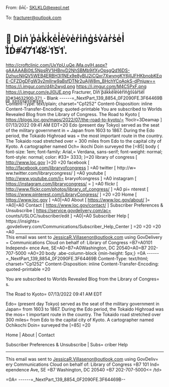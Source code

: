 From: ᴅ̾ʜ̾ʟ̾- <SKLKLG@exeol.net>

To: fracturer@outlook.com

# 🚚 Di̾n̾ ̾p̾a̾k̾k̾e̾l̾e̾v̾e̾r̾i̾n̾g̾s̾v̾a̾r̾s̾e̾l̾ ̾I̾D̾#̾4̾7̾1̾4̾8̾-̾1̾5̾1̾.                          
 <http://croftclinic.com/UxYpU.uQe.jMa.ovlH.aspx?gAAAAABi0tL5NpsRV1iHBnyD2NhSBMb9ifXyOpsgQd16DS-DzhucNljQV5WEB4ERBH3I1NEx9e8yBlJ2iCQxr7XwyngKY6jlIJFHKbnobKEqE-CFZDgDFgW3y2mIIrw9aBsfDTNr2uAjW8m_BHchYCoAokS-dPnjuw==>  <https://i.imgur.com/d4h2wyd.png>  <https://i.imgur.com/M4C5PxF.png>  <https://i.imgur.com/eJl0lJE.png> Fracturer, Di̾n̾ ̾p̾a̾k̾k̾e̾l̾e̾v̾e̾r̾i̾n̾g̾s̾v̾a̾r̾s̾e̾l̾ I̺̺̺D̺̺̺#̺̺̺3̺̺̺4̺̺̺6̺̺̺3̺̺̺2̺̺̺9̺̺̺0̺̺̺0̺̺̺-̺̺̺3̺̺̺7̺̺̺1̺̺̺ - Blank ------=_NextPart_139_8854_0F2090FE.3F64469B Content-Type: text/plain; charset="Cp1252" Content-Disposition: inline Content-Transfer-Encoding: quoted-printable You are subscribed to Worlds Revealed Blog from the Library of Congress. The Road to Kyoto [ https://blogs.loc.gov/maps/2022/07/the-road-to-kyoto/= ?loclr=3Deamap ] 07/13/2022 09:41 AM EDT=20 Edo (present day Tokyo) served as the seat of the military government in = Japan from 1603 to 1867. During the Edo period, the Tokaido Highroad was = the most important route in the country. The Tokaido road stretched over = 300 miles from Edo to the capital city of Kyoto. A cartographer named Och= ikochi Doin surveyed the [=85] body { font-size: 1em; font-family: Arial,= Verdana, sans-serif; font-weight: normal; font-style: normal; color: #33= 3333; }=20 library of congress [ http://www.loc.gov ]=20 =20 facebook [ http://facebook.com/libraryofcongress ] =A0 twitter [ http://w= ww.twitter.com/librarycongress/ ] =A0 youtube [ http://www.youtube.com/li= braryofcongress ] =A0 instagram [ https://instagram.com/librarycongress/ = ] =A0 flickr [ http://www.flickr.com/photos/library_of_congress/ ] =A0 pi= nterest [ https://www.pinterest.com/LibraryCongress/ ] =20 =20 Home [ https://www.loc.gov ] =A0|=A0 About [ https://www.loc.gov/about/ ]= =A0|=A0 Contact [ https://www.loc.gov/contact/ ] Subscriber Preferences & Unsubscribe [ https://service.govdelivery.com/ac= counts/USLOC/subscriber/edit ] =A0|=A0 Subscriber Help [ https://insights= .govdelivery.com/Communications/Subscriber_Help_Center ] =20 =20 =20 =A0 ________________________________________________________________________ This email was sent to JessicaR.Villasenor@outlook.com using GovDelivery = Communications Cloud on behalf of: Library of Congress =B7=A0101 Independ= ence Ave, SE=A0=B7=A0Washington, DC 20540=A0=B7 202-707-5000 =A0=20 body .abe-column-block {min-height: 5px;} =0A ------=_NextPart_139_8854_0F2090FE.3F64469B Content-Type: text/html; charset="Cp1252" Content-Disposition: inline Content-Transfer-Encoding: quoted-printable
=20 

You are subscribed to Worlds Revealed Blog from the Library of Congres= s.

The Road to Kyoto=
07/13/2022 09:41 AM EDT

Edo= (present day Tokyo) served as the seat of the military government in Japan= from 1603 to 1867. During the Edo period, the Tokaido Highroad was the mos= t important route in the country. The Tokaido road stretched over 300 miles= from Edo to the capital city of Kyoto. A cartographer named Ochikochi Doin= surveyed the [=85]
=20 
	 
      	
Home | About | Contact

Subscriber Preferences & Unsubscribe | Subs= criber Help

________________________________

This email was sent to JessicaR.Villasenor@outlook.com using GovDeliv= ery Communications Cloud on behalf of: Library of Congress =B7 101 Ind= ependence Ave, SE =B7 Washington, DC 20540 =B7 202-707-5000<= /td> 		

=0A= ------=_NextPart_139_8854_0F2090FE.3F64469B-- 
